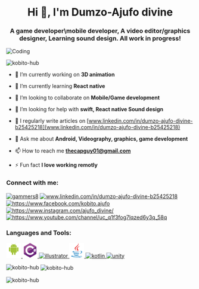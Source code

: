 <h1 align="center">Hi 👋, I'm Dumzo-Ajufo divine</h1>
<h3 align="center">A game developer\mobile developer, A video editor/graphics designer, Learning sound design. All work in progress!</h3>
<img align"right" alt="Coding" width="400" src="https://i.pinimg.com/originals/f1/e7/34/f1e734f9cade86fe737a9aa404ad5677.gif">

<p align="left"> <img src="https://komarev.com/ghpvc/?username=kobito-hub&label=Profile%20views&color=0e75b6&style=flat" alt="kobito-hub" /> </p>

- 🔭 I’m currently working on **3D animation**

- 🌱 I’m currently learning **React native**

- 👯 I’m looking to collaborate on **Mobile/Game development**

- 🤝 I’m looking for help with **swift, React native Sound design**

- 📝 I regularly write articles on [www.linkedin.com/in/dumzo-ajufo-divine-b25425218](www.linkedin.com/in/dumzo-ajufo-divine-b25425218)

- 💬 Ask me about **Android, Videography, graphics, game development**

- 📫 How to reach me **thecapguy01@gmail.com**

- ⚡ Fun fact **I love working remotly**

<h3 align="left">Connect with me:</h3>
<p align="left">
<a href="https://twitter.com/gammers8" target="blank"><img align="center" src="https://raw.githubusercontent.com/rahuldkjain/github-profile-readme-generator/master/src/images/icons/Social/twitter.svg" alt="gammers8" height="30" width="40" /></a>
<a href="https://linkedin.com/in/www.linkedin.com/in/dumzo-ajufo-divine-b25425218" target="blank"><img align="center" src="https://raw.githubusercontent.com/rahuldkjain/github-profile-readme-generator/master/src/images/icons/Social/linked-in-alt.svg" alt="www.linkedin.com/in/dumzo-ajufo-divine-b25425218" height="30" width="40" /></a>
<a href="https://fb.com/https://www.facebook.com/kobito.ajufo" target="blank"><img align="center" src="https://raw.githubusercontent.com/rahuldkjain/github-profile-readme-generator/master/src/images/icons/Social/facebook.svg" alt="https://www.facebook.com/kobito.ajufo" height="30" width="40" /></a>
<a href="https://instagram.com/https://www.instagram.com/ajufo_divine/" target="blank"><img align="center" src="https://raw.githubusercontent.com/rahuldkjain/github-profile-readme-generator/master/src/images/icons/Social/instagram.svg" alt="https://www.instagram.com/ajufo_divine/" height="30" width="40" /></a>
<a href="https://www.youtube.com/c/https://www.youtube.com/channel/uc_q1f3fog7lqzed6y3q_58q" target="blank"><img align="center" src="https://raw.githubusercontent.com/rahuldkjain/github-profile-readme-generator/master/src/images/icons/Social/youtube.svg" alt="https://www.youtube.com/channel/uc_q1f3fog7lqzed6y3q_58q" height="30" width="40" /></a>
</p>

<h3 align="left">Languages and Tools:</h3>
<p align="left"> <a href="https://developer.android.com" target="_blank" rel="noreferrer"> <img src="https://raw.githubusercontent.com/devicons/devicon/master/icons/android/android-original-wordmark.svg" alt="android" width="40" height="40"/> </a> <a href="https://www.w3schools.com/cs/" target="_blank" rel="noreferrer"> <img src="https://raw.githubusercontent.com/devicons/devicon/master/icons/csharp/csharp-original.svg" alt="csharp" width="40" height="40"/> </a> <a href="https://www.adobe.com/in/products/illustrator.html" target="_blank" rel="noreferrer"> <img src="https://www.vectorlogo.zone/logos/adobe_illustrator/adobe_illustrator-icon.svg" alt="illustrator" width="40" height="40"/> </a> <a href="https://www.java.com" target="_blank" rel="noreferrer"> <img src="https://raw.githubusercontent.com/devicons/devicon/master/icons/java/java-original.svg" alt="java" width="40" height="40"/> </a> <a href="https://kotlinlang.org" target="_blank" rel="noreferrer"> <img src="https://www.vectorlogo.zone/logos/kotlinlang/kotlinlang-icon.svg" alt="kotlin" width="40" height="40"/> </a> <a href="https://unity.com/" target="_blank" rel="noreferrer"> <img src="https://www.vectorlogo.zone/logos/unity3d/unity3d-icon.svg" alt="unity" width="40" height="40"/> </a> </p>

<p><img align="left" src="https://github-readme-stats.vercel.app/api/top-langs?username=kobito-hub&show_icons=true&locale=en&layout=compact" alt="kobito-hub" /></p>

<p>&nbsp;<img align="center" src="https://github-readme-stats.vercel.app/api?username=kobito-hub&show_icons=true&locale=en" alt="kobito-hub" /></p>

<p><img align="center" src="https://github-readme-streak-stats.herokuapp.com/?user=kobito-hub&" alt="kobito-hub" /></p>
